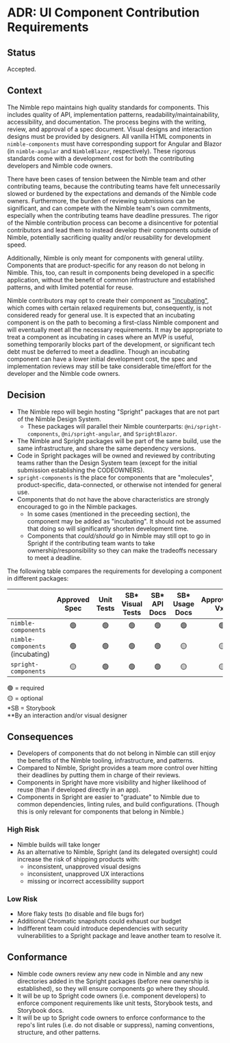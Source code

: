 # ADR: UI Component Contribution Requirements

## Status

<!--
A decision is considered proposed while in PR, and accepted once it is
committed. -->

Accepted.

## Context

<!--
This section describes the forces at play, including technological, political,
social, and project local. These forces are probably in tension, and should be
called out as such. The language in this section is value-neutral. It is simply
describing facts.
-->
The Nimble repo maintains high quality standards for components. This includes quality of API, implementation patterns, readability/maintainability, accessibility, and documentation. The process begins with the writing, review, and approval of a spec document. Visual designs and interaction designs must be provided by designers. All vanilla HTML components in `nimble-components` must have corresponding support for Angular and Blazor (in `nimble-angular` and `NimbleBlazor`, respectively). These rigorous standards come with a development cost for both the contributing developers and Nimble code owners.

There have been cases of tension between the Nimble team and other contributing teams, because the contributing teams have felt unnecessarily slowed or burdened by the expectations and demands of the Nimble code owners. Furthermore, the burden of reviewing submissions can be significant, and can compete with the Nimble team's own commitments, especially when the contributing teams have deadline pressures. The rigor of the Nimble contribution process can become a disincentive for potential contributors and lead them to instead develop their components outside of Nimble, potentially sacrificing quality and/or reusability for development speed.

Additionally, Nimble is only meant for components with general utility. Components that are product-specific for any reason do not belong in Nimble. This, too, can result in components being developed in a specific application, without the benefit of common infrastructure and established patterns, and with limited potential for reuse.

Nimble contributors may opt to create their component as ["incubating"](https://github.com/ni/nimble/blob/a9ba0b6027479fe1cc2267f11957caa329910dfc/packages/nimble-components/CONTRIBUTING.md#marking-a-component-as-incubating), which comes with certain relaxed requirements but, consequently, is not considered ready for general use. It is expected that an incubating component is on the path to becoming a first-class Nimble component and will eventually meet all the necessary requirements. It may be appropriate to treat a component as incubating in cases where an MVP is useful, something temporarily blocks part of the development, or significant tech debt must be deferred to meet a deadline. Though an incubating component can have a lower initial development cost, the spec and implementation reviews may still be take considerable time/effort for the developer and the Nimble code owners.

## Decision

- The Nimble repo will begin hosting "Spright" packages that are not part of the Nimble Design System.
    - These packages will parallel their Nimble counterparts: `@ni/spright-components`, `@ni/spright-angular`, and `SprightBlazor`.
- The Nimble and Spright packages will be part of the same build, use the same infrastructure, and share the same dependency versions.
- Code in Spright packages will be owned and reviewed by contributing teams rather than the Design System team (except for the initial submission establishing the CODEOWNERS). 
- `spright-components` is the place for components that are "molecules", product-specific, data-connected, or otherwise not intended for general use.
- Components that do not have the above characteristics are strongly encouraged to go in the Nimble packages.
    - In some cases (mentioned in the preceeding section), the component may be added as "incubating". It should not be assumed that doing so will significantly shorten development time.
    - Components that _could/should_ go in Nimble may still opt to go in Spright if the contributing team wants to take ownership/responsibility so they can make the tradeoffs necessary to meet a deadline.

The following table compares the requirements for developing a component in different packages: 

|                                  | Approved Spec | Unit Tests | SB* Visual Tests | SB* API Docs | SB* Usage Docs | Approved** VxD | Approved** IxD | Angular/Blazor Support | Proper a11y | Minimal Tech Debt | Mobile Support | 
| -------------------------------- | :-----------: | :--------: | :--------------: | :----------: | :------------: | :------------: | :------------: | :--------------------: | :---------: | :---------------: | :------------: |
| `nimble-components`              | 🟢           | 🟢         | 🟢              | 🟢           | 🟢            | 🟢             | 🟢            | 🟢                     | 🟢         | 🟢                | 🟡
| `nimble-components` (incubating) | 🟢           | 🟢         | 🟢              | 🟢           | 🟡            | 🟡             | 🟢            | 🟡                     | 🟡         | 🟡                | 🟡
| `spright-components`             | 🟡           | 🟢         | 🟢              | 🟢           | 🟡            | 🟡             | 🟡            | 🟡                     | 🟡         | 🟡                | 🟡

🟢 = required\
🟡 = optional\
*SB = Storybook\
**By an interaction and/or visual designer

## Consequences

<!--
This section describes the resulting context, after applying the decision. All
consequences should be listed here, not just the "positive" ones. A particular
decision may have positive, negative, and neutral consequences, but all of them
affect the team and project in the future.
-->
- Developers of components that do not belong in Nimble can still enjoy the benefits of the Nimble tooling, infrastructure, and patterns.
- Compared to Nimble, Spright provides a team more control over hitting their deadlines by putting them in charge of their reviews.
- Components in Spright have more visibility and higher likelihood of reuse (than if developed directly in an app).
- Components in Spright are easier to "graduate" to Nimble due to common dependencies, linting rules, and build configurations. (Though this is only relevant for components that belong in Nimble.)

### High Risk
- Nimble builds will take longer
- As an alternative to Nimble, Spright (and its delegated oversight) could increase the risk of shipping products with:
    - inconsistent, unapproved visual designs
    - inconsistent, unapproved UX interactions
    - missing or incorrect accessibility support

### Low Risk
- More flaky tests (to disable and file bugs for)
- Additional Chromatic snapshots could exhaust our budget
- Indifferent team could introduce dependencies with security vulnerabilities to a Spright package and leave another team to resolve it. 

## Conformance

<!--
This section describes the mechanisms that will be instituted to drive
compliance with the decision. Mechanisms can be automated or manual. Part of the
consideration for conformance should be the need for exceptions, the benefit of
prevention versus detection, and the efficacy of automated versus manual
processes compared to the cost of automation.
-->
- Nimble code owners review any new code in Nimble and any new directories added in the Spright packages (before new ownership is established), so they will ensure components go where they should.
- It will be up to Spright code owners (i.e. component developers) to enforce component requirements like unit tests, Storybook tests, and Storybook docs.
- It will be up to Spright code owners to enforce conformance to the repo's lint rules (i.e. do not disable or suppress), naming conventions, structure, and other patterns.
